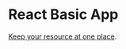 # React Basic App

[Keep your resource at one place](https://keep-your-resources-react-app.herokuapp.com/).








